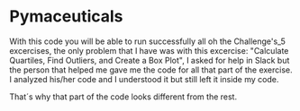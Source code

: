 # Pymaceuticals

With this code you will be able to run successfully all oh the Challenge's_5 excercises, the only problem that I have was with this excercise: "Calculate Quartiles, Find Outliers, and Create a Box Plot", I asked for help in Slack but the person that helped me gave me the code for all that part of the exercise. I analyzed his/her code and I understood it but still left it inside my code.

That´s why that part of the code looks different from the rest.
